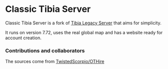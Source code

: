 # Classic Tibia Server

Classic Tibia Server is a fork of [Tibia Legacy Server](https://github.com/peonso/tibialegacyserver) that aims for simplicity.

It runs on version 7.72, uses the real global map and has a website ready for account creation.

### Contributions and collaborators

The sources come from [TwistedScorpio/OTHire](https://github.com/TwistedScorpio/OTHire)
